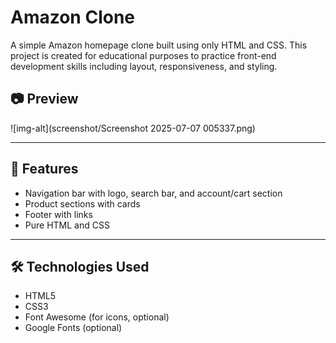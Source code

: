 # Amazon Clone

A simple Amazon homepage clone built using only HTML and CSS. This project is created for educational purposes to practice front-end development skills including layout, responsiveness, and styling.

## 📷 Preview
![img-alt](screenshot/Screenshot 2025-07-07 005337.png)


---

## 🚀 Features

- Navigation bar with logo, search bar, and account/cart section
- Product sections with cards
- Footer with links
- Pure HTML and CSS

---

## 🛠️ Technologies Used

- HTML5
- CSS3
- Font Awesome (for icons, optional)
- Google Fonts (optional)


